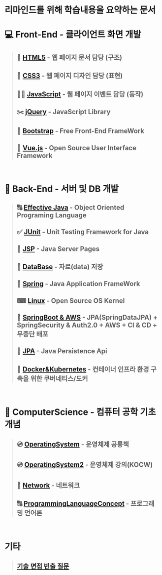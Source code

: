# **리마인드를 위해 학습내용을 요약하는 문서**

# 💻 **Front-End** - **클라이언트** 화면 개발
>## 📃 [**HTML5**](Front-End/HTML5/README.md) - 웹 페이지 **문서** 담당 **(구조)**
>## 🌈 [**CSS3**](Front-End/CSS3/README.md) - 웹 페이지 **디자인** 담당 **(표현)**
>## 🚴‍♀️ [**JavaScript**](Front-End/JavaScript/README.md) - 웹 페이지 **이벤트** 담당 **(동작)**
>## ✂️ [**jQuery**](Front-End/jQuery/README.md) - JavaScript **Library**
>## 🛒 [**Bootstrap**](Front-End/Bootstrap/README.md) - Free Front-End **FrameWork**
>## 🎥 [**Vue.js**](Front-End/Vue.js/README.md) - Open Source User Interface **Framework**

<br>

# 💽 **Back-End** - **서버 및 DB** 개발
>## 🔠 [**Effective Java**](Back-End/Java/README.md) - Object Oriented Programing Language
>## ✅ [**JUnit**](Back-End/JUnit/README.md) - Unit Testing Framework for Java
>## 🔄 [**JSP**](Back-End/JSP/README.md) - Java Server Pages
>## 📁 [**DataBase**](Back-End/DataBase/README.md) - **자료(data)** 저장
>## 🐍 [**Spring**](Back-End/Spring/README.md) - Java Application **FrameWork**
>## ⌨ [**Linux**](Back-End/Linux/README.md) - Open Source OS Kernel
>## 🐍 [**SpringBoot & AWS**](Back-End/SpringBootAWS/README.md) - JPA(SpringDataJPA) + SpringSecurity & Auth2.0 + AWS + CI & CD + 무중단 배포
>## 🔗 [**JPA**](Back-End/JPA/README.md) - Java Persistence  Api
>## 🔄 [**Docker&Kubernetes**](Back-End/DockerKubernetes/README.md) - 컨테이너 인프라 환경 구축을 위한 쿠버네티스/도커

<br>

# 🧮 **ComputerScience** - 컴퓨터 공학 기초 개념
>## 💿 [**OperatingSystem**](ComputerScience/OperatingSystem/README.md) - 운영체제 공룡책
>## 💿 [**OperatingSystem2**](ComputerScience/OperatingSystem2/README.md) - 운영체제 강의(KOCW)
>## 🔀 [**Network**](ComputerScience/Network/README.md) - 네트워크
>## 🔠 [**ProgrammingLanguageConcept**](ComputerScience/ProgrammingLanguageConcept/README.md) - 프로그래밍 언어론

<br>

# **기타**
>## [**기술 면접 빈출 질문**](etc/interview/README.md)